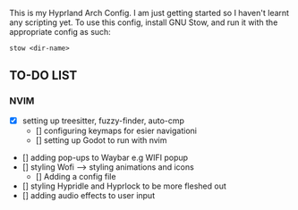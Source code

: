 This is my Hyprland Arch Config. I am just getting started so I haven't learnt any scripting yet.
To use this config, install GNU Stow, and run it with the appropriate config as such:

`stow <dir-name>`

## TO-DO LIST

### NVIM

- [x] setting up treesitter, fuzzy-finder, auto-cmp
    - [] configuring keymaps for esier navigationi
    - [] setting up Godot to run with nvim

- [] adding pop-ups to Waybar e.g WIFI popup
- [] styling  Wofi --> styling animations and icons
    - [] Adding a config file
- [] styling Hypridle and Hyprlock to be more fleshed out
- [] adding audio effects to user input
